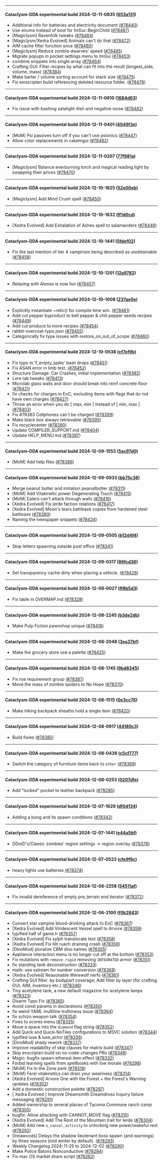 
---

#### Cataclysm-DDA experimental build 2024-12-11-0835 ([653a131](https://github.com/CleverRaven/Cataclysm-DDA/releases/tag/cdda-experimental-2024-12-11-0835))

* Additional info for batteries and electricity document ([#78440](https://github.com/CleverRaven/Cataclysm-DDA/pull/78440))
* Use enums instead of bool for ImGui::BeginChild ([#78487](https://github.com/CleverRaven/Cataclysm-DDA/pull/78487))
* [Magiclysm] Ravenfolk tweaks ([#78484](https://github.com/CleverRaven/Cataclysm-DDA/pull/78484))
* [Magiclysm/Xedra Evolved] Animals can't do that ([#78472](https://github.com/CleverRaven/Cataclysm-DDA/pull/78472))
* AIM cache filter function once ([#78480](https://github.com/CleverRaven/Cataclysm-DDA/pull/78480))
* [Magiclysm] Reduce zombie dwarves' speed ([#78485](https://github.com/CleverRaven/Cataclysm-DDA/pull/78485))
* Migrate popups in pocket settings menu to ImGui ([#78453](https://github.com/CleverRaven/Cataclysm-DDA/pull/78453))
* combine snippets into single array ([#78464](https://github.com/CleverRaven/Cataclysm-DDA/pull/78464))
* Crafting GUI: Filter recipes by what can fit into the result (longest_side, volume, mass) ([#78384](https://github.com/CleverRaven/Cataclysm-DDA/pull/78384))
* Make barter / volume sorting account for stack size ([#78475](https://github.com/CleverRaven/Cataclysm-DDA/pull/78475))
* Fix emscripten build referencing deleted resource folder. ([#78478](https://github.com/CleverRaven/Cataclysm-DDA/pull/78478))

---

#### Cataclysm-DDA experimental build 2024-12-11-0610 ([1684d63](https://github.com/CleverRaven/Cataclysm-DDA/releases/tag/cdda-experimental-2024-12-11-0610))

* Fix issue with bashing satalight dish and negative noise ([#78482](https://github.com/CleverRaven/Cataclysm-DDA/pull/78482))

---

#### Cataclysm-DDA experimental build 2024-12-11-0401 ([4049f3e](https://github.com/CleverRaven/Cataclysm-DDA/releases/tag/cdda-experimental-2024-12-11-0401))

* [MoM] Psi passives turn off if you can't use psionics ([#78447](https://github.com/CleverRaven/Cataclysm-DDA/pull/78447))
* Allow color replacements in cataimgui ([#78462](https://github.com/CleverRaven/Cataclysm-DDA/pull/78462))

---

#### Cataclysm-DDA experimental build 2024-12-11-0207 ([77f981a](https://github.com/CleverRaven/Cataclysm-DDA/releases/tag/cdda-experimental-2024-12-11-0207))

* [Magiclysm] Balance everburning torch and magical reading light by swapping their prices ([#78470](https://github.com/CleverRaven/Cataclysm-DDA/pull/78470))

---

#### Cataclysm-DDA experimental build 2024-12-10-1825 ([52e00eb](https://github.com/CleverRaven/Cataclysm-DDA/releases/tag/cdda-experimental-2024-12-10-1825))

* [Magiclysm] Add Mind Crush spell ([#78450](https://github.com/CleverRaven/Cataclysm-DDA/pull/78450))

---

#### Cataclysm-DDA experimental build 2024-12-10-1632 ([ff1d0cd](https://github.com/CleverRaven/Cataclysm-DDA/releases/tag/cdda-experimental-2024-12-10-1632))

* [Xedra Evolved] Add Exhalation of Ashes spell to salamanders ([#78446](https://github.com/CleverRaven/Cataclysm-DDA/pull/78446))

---

#### Cataclysm-DDA experimental build 2024-12-10-1441 ([5fdef02](https://github.com/CleverRaven/Cataclysm-DDA/releases/tag/cdda-experimental-2024-12-10-1441))

* Fix the last mention of tier 4 vampirism being described as unobtainable ([#78458](https://github.com/CleverRaven/Cataclysm-DDA/pull/78458))

---

#### Cataclysm-DDA experimental build 2024-12-10-1201 ([12a9782](https://github.com/CleverRaven/Cataclysm-DDA/releases/tag/cdda-experimental-2024-12-10-1201))

* Relaxing with Alonso is now fun ([#78457](https://github.com/CleverRaven/Cataclysm-DDA/pull/78457))

---

#### Cataclysm-DDA experimental build 2024-12-10-1008 ([237ae0e](https://github.com/CleverRaven/Cataclysm-DDA/releases/tag/cdda-experimental-2024-12-10-1008))

* Explicitly instantiate ~relic() for compile time win. ([#78461](https://github.com/CleverRaven/Cataclysm-DDA/pull/78461))
* Add cut pepper byproduct to bell pepper & chili pepper seeds recipes ([#78449](https://github.com/CleverRaven/Cataclysm-DDA/pull/78449))
* Add cut produce to more recipes ([#78454](https://github.com/CleverRaven/Cataclysm-DDA/pull/78454))
* rabbit-overcoat-typo.json ([#78455](https://github.com/CleverRaven/Cataclysm-DDA/pull/78455))
* Categorically fix type issues with restore_on_out_of_scope ([#78460](https://github.com/CleverRaven/Cataclysm-DDA/pull/78460))

---

#### Cataclysm-DDA experimental build 2024-12-10-0538 ([cf7ef9b](https://github.com/CleverRaven/Cataclysm-DDA/releases/tag/cdda-experimental-2024-12-10-0538))

* Fix typo in 'f_empty_spike' bash drops ([#78451](https://github.com/CleverRaven/Cataclysm-DDA/pull/78451))
* Fix ASAN error in limb test. ([#78452](https://github.com/CleverRaven/Cataclysm-DDA/pull/78452))
* Structure Damage: Car Crashes, initial implementation ([#78382](https://github.com/CleverRaven/Cataclysm-DDA/pull/78382))
* Lore tab tweaks ([#78413](https://github.com/CleverRaven/Cataclysm-DDA/pull/78413))
* Microlab glass walls and door should break into reinf concrete floor ([#78421](https://github.com/CleverRaven/Cataclysm-DDA/pull/78421))
* fix checks for charges in EoC, excluding items with flags that do not have own charges ([#78427](https://github.com/CleverRaven/Cataclysm-DDA/pull/78427))
* Throw an error when you do [ max, min ] instead of [ min, max ] ([#78403](https://github.com/CleverRaven/Cataclysm-DDA/pull/78403))
* Fix #78383 Cellphones can't be charged ([#78399](https://github.com/CleverRaven/Cataclysm-DDA/pull/78399))
* Make black box always retrievable ([#78395](https://github.com/CleverRaven/Cataclysm-DDA/pull/78395))
* Fix recyclecenter ([#78390](https://github.com/CleverRaven/Cataclysm-DDA/pull/78390))
* Update COMPILER_SUPPORT.md ([#78404](https://github.com/CleverRaven/Cataclysm-DDA/pull/78404))
* Update HELP_MENU.md ([#78397](https://github.com/CleverRaven/Cataclysm-DDA/pull/78397))

---

#### Cataclysm-DDA experimental build 2024-12-09-1553 ([5ac97d0](https://github.com/CleverRaven/Cataclysm-DDA/releases/tag/cdda-experimental-2024-12-09-1553))

* [MoM] Add help files ([#78389](https://github.com/CleverRaven/Cataclysm-DDA/pull/78389))

---

#### Cataclysm-DDA experimental build 2024-12-09-0933 ([bb75c38](https://github.com/CleverRaven/Cataclysm-DDA/releases/tag/cdda-experimental-2024-12-09-0933))

* Merge peanut butter and imitation peanutbutter ([#78311](https://github.com/CleverRaven/Cataclysm-DDA/pull/78311))
* [MoM] Add Vitakinetic power Degenerating Touch ([#78415](https://github.com/CleverRaven/Cataclysm-DDA/pull/78415))
* [MoM] Eaters can't attack through walls ([#78416](https://github.com/CleverRaven/Cataclysm-DDA/pull/78416))
* [Xedra Evolved] Fix ierde faction relations ([#78417](https://github.com/CleverRaven/Cataclysm-DDA/pull/78417))
* [Xedra Evolved] Moon's tears battleaxe copies from hardened steel battleaxe ([#78380](https://github.com/CleverRaven/Cataclysm-DDA/pull/78380))
* Naming the newspaper snippets ([#78424](https://github.com/CleverRaven/Cataclysm-DDA/pull/78424))

---

#### Cataclysm-DDA experimental build 2024-12-09-0505 ([b12d4f4](https://github.com/CleverRaven/Cataclysm-DDA/releases/tag/cdda-experimental-2024-12-09-0505))

* Stop letters spawning outside post office ([#78341](https://github.com/CleverRaven/Cataclysm-DDA/pull/78341))

---

#### Cataclysm-DDA experimental build 2024-12-09-0317 ([86fcd36](https://github.com/CleverRaven/Cataclysm-DDA/releases/tag/cdda-experimental-2024-12-09-0317))

* Set transparency cache dirty when placing a vehicle. ([#78428](https://github.com/CleverRaven/Cataclysm-DDA/pull/78428))

---

#### Cataclysm-DDA experimental build 2024-12-09-0027 ([ff8b5d3](https://github.com/CleverRaven/Cataclysm-DDA/releases/tag/cdda-experimental-2024-12-09-0027))

* Fix table in OVERMAP.md ([#78328](https://github.com/CleverRaven/Cataclysm-DDA/pull/78328))

---

#### Cataclysm-DDA experimental build 2024-12-08-2245 ([b3de2db](https://github.com/CleverRaven/Cataclysm-DDA/releases/tag/cdda-experimental-2024-12-08-2245))

* Make Pulp Fiction pawnshop unique ([#78418](https://github.com/CleverRaven/Cataclysm-DDA/pull/78418))

---

#### Cataclysm-DDA experimental build 2024-12-08-2048 ([3ea37bf](https://github.com/CleverRaven/Cataclysm-DDA/releases/tag/cdda-experimental-2024-12-08-2048))

* Make the grocery store use a palette ([#78425](https://github.com/CleverRaven/Cataclysm-DDA/pull/78425))

---

#### Cataclysm-DDA experimental build 2024-12-08-1745 ([9bd8345](https://github.com/CleverRaven/Cataclysm-DDA/releases/tag/cdda-experimental-2024-12-08-1745))

* Fix roe requirement group ([#78387](https://github.com/CleverRaven/Cataclysm-DDA/pull/78387))
* Move the mass of zombie spiders to No Hope ([#78370](https://github.com/CleverRaven/Cataclysm-DDA/pull/78370))

---

#### Cataclysm-DDA experimental build 2024-12-08-1515 ([0e3cc76](https://github.com/CleverRaven/Cataclysm-DDA/releases/tag/cdda-experimental-2024-12-08-1515))

* Make hiking backpack sheaths hold a single item ([#78420](https://github.com/CleverRaven/Cataclysm-DDA/pull/78420))

---

#### Cataclysm-DDA experimental build 2024-12-08-0917 ([44180c3](https://github.com/CleverRaven/Cataclysm-DDA/releases/tag/cdda-experimental-2024-12-08-0917))

* Build fixies ([#78385](https://github.com/CleverRaven/Cataclysm-DDA/pull/78385))

---

#### Cataclysm-DDA experimental build 2024-12-08-0439 ([c5cf777](https://github.com/CleverRaven/Cataclysm-DDA/releases/tag/cdda-experimental-2024-12-08-0439))

* Switch the category of furniture items back to ``other`` ([#78369](https://github.com/CleverRaven/Cataclysm-DDA/pull/78369))

---

#### Cataclysm-DDA experimental build 2024-12-08-0253 ([0207dfe](https://github.com/CleverRaven/Cataclysm-DDA/releases/tag/cdda-experimental-2024-12-08-0253))

* Add "tucked" pocket to leather backpack ([#78285](https://github.com/CleverRaven/Cataclysm-DDA/pull/78285))

---

#### Cataclysm-DDA experimental build 2024-12-07-1629 ([df0d134](https://github.com/CleverRaven/Cataclysm-DDA/releases/tag/cdda-experimental-2024-12-07-1629))

* Adding a bong and its spawn conditions ([#78342](https://github.com/CleverRaven/Cataclysm-DDA/pull/78342))

---

#### Cataclysm-DDA experimental build 2024-12-07-1441 ([e44a5bf](https://github.com/CleverRaven/Cataclysm-DDA/releases/tag/cdda-experimental-2024-12-07-1441))

* DDotD's/Classic zombies' region settings -> region overlay ([#78378](https://github.com/CleverRaven/Cataclysm-DDA/pull/78378))

---

#### Cataclysm-DDA experimental build 2024-12-07-0523 ([cfe9f6c](https://github.com/CleverRaven/Cataclysm-DDA/releases/tag/cdda-experimental-2024-12-07-0523))

* heavy lights use batteries ([#78374](https://github.com/CleverRaven/Cataclysm-DDA/pull/78374))

---

#### Cataclysm-DDA experimental build 2024-12-06-2258 ([54511af](https://github.com/CleverRaven/Cataclysm-DDA/releases/tag/cdda-experimental-2024-12-06-2258))

* Fix invalid dereference of empty pre_terrain end iterator ([#78372](https://github.com/CleverRaven/Cataclysm-DDA/pull/78372))

---

#### Cataclysm-DDA experimental build 2024-12-06-2100 ([f0b2843](https://github.com/CleverRaven/Cataclysm-DDA/releases/tag/cdda-experimental-2024-12-06-2100))

* Convert star vampire blood-drinking attack to EoC ([#78367](https://github.com/CleverRaven/Cataclysm-DDA/pull/78367))
* [Xedra Evolved] Add Viridescent Vessel spell to Arvore ([#78359](https://github.com/CleverRaven/Cataclysm-DDA/pull/78359))
* typified half of game.h ([#78357](https://github.com/CleverRaven/Cataclysm-DDA/pull/78357))
* [Xedra Evolved] Fix sylph translocate text ([#78358](https://github.com/CleverRaven/Cataclysm-DDA/pull/78358))
* [Xedra Evolved] Fix lilit ruach draining crash ([#78356](https://github.com/CleverRaven/Cataclysm-DDA/pull/78356))
* [DinoMod] pluralize CBM dino names ([#78355](https://github.com/CleverRaven/Cataclysm-DDA/pull/78355))
* Appliance interaction menu is no longer cut off at the bottom ([#78353](https://github.com/CleverRaven/Cataclysm-DDA/pull/78353))
* Fix mutations with `remove_rigid` removing `INTEGRATED` armor ([#78351](https://github.com/CleverRaven/Cataclysm-DDA/pull/78351))
* fix standing tank deconstruction ([#78333](https://github.com/CleverRaven/Cataclysm-DDA/pull/78333))
* math: use sstream for number conversion ([#78368](https://github.com/CleverRaven/Cataclysm-DDA/pull/78368))
* [Xedra Evolved] Reasonable Werewolf nerfs ([#78361](https://github.com/CleverRaven/Cataclysm-DDA/pull/78361))
* Crafting GUI filter: by bodypart coverage; Add filter by layer (for crafting GUI, AIM, inventory etc.) ([#78346](https://github.com/CleverRaven/Cataclysm-DDA/pull/78346))
* Tiny acetylene tank, a new default magazine for acetylene lamps ([#78323](https://github.com/CleverRaven/Cataclysm-DDA/pull/78323))
* Disarm Typo Fix ([#78365](https://github.com/CleverRaven/Cataclysm-DDA/pull/78365))
* Avoid const params in declarations ([#78350](https://github.com/CleverRaven/Cataclysm-DDA/pull/78350))
* fix weird YAML multiline truthiness issue ([#78364](https://github.com/CleverRaven/Cataclysm-DDA/pull/78364))
* fix schizo weapon talk ([#78354](https://github.com/CleverRaven/Cataclysm-DDA/pull/78354))
* Fixes to scores menu ([#78335](https://github.com/CleverRaven/Cataclysm-DDA/pull/78335))
* Move a space into the `diamond` flag string ([#78352](https://github.com/CleverRaven/Cataclysm-DDA/pull/78352))
* Add Quick and Quick-NoTiles configurations to MSVC solution ([#78344](https://github.com/CleverRaven/Cataclysm-DDA/pull/78344))
* typified iuse & iuse_actor ([#78336](https://github.com/CleverRaven/Cataclysm-DDA/pull/78336))
* [DinoMod] shady rework ([#78337](https://github.com/CleverRaven/Cataclysm-DDA/pull/78337))
* Improve readability of skip clauses for matrix build ([#78347](https://github.com/CleverRaven/Cataclysm-DDA/pull/78347))
* Skip enscripten build on no-code-changes PRs ([#78348](https://github.com/CleverRaven/Cataclysm-DDA/pull/78348))
* Magic: bugfix spawn ethereal item effect ([#78332](https://github.com/CleverRaven/Cataclysm-DDA/pull/78332))
* Forbid learning spells from spellbooks with low morale ([#78298](https://github.com/CleverRaven/Cataclysm-DDA/pull/78298))
* [MoM] Fix In the Zone perk ([#78319](https://github.com/CleverRaven/Cataclysm-DDA/pull/78319))
* [MoM] Feral vitakinetics can drain your weariness ([#78314](https://github.com/CleverRaven/Cataclysm-DDA/pull/78314))
* [Xedra Evolved] Arvore One with the Forest + the Forest's Warning updates ([#78302](https://github.com/CleverRaven/Cataclysm-DDA/pull/78302))
* Add a domestic construction palette ([#78297](https://github.com/CleverRaven/Cataclysm-DDA/pull/78297))
* [ Xedra Evolved ] Improve Dreamsmith Dreamdross Inquiry failure messaging ([#78291](https://github.com/CleverRaven/Cataclysm-DDA/pull/78291))
* Added ownership to several places of Tacoma Commune ranch camp ([#78305](https://github.com/CleverRaven/Cataclysm-DDA/pull/78305))
* bugfix: Allow attacking with CANNOT_MOVE flag ([#78310](https://github.com/CleverRaven/Cataclysm-DDA/pull/78310))
* [Xedra Evolved] Add The Root of the Mountain trait for Ierde ([#78304](https://github.com/CleverRaven/Cataclysm-DDA/pull/78304))
* [MoM] Add new `u_cancel_activity` to unlocking new power/wakeful rest ([#78292](https://github.com/CleverRaven/Cataclysm-DDA/pull/78292))
* [Innawoods] Delays the shadow lieutenant boss spawn (and warnings) by three seasons (mid winter by default). ([#78293](https://github.com/CleverRaven/Cataclysm-DDA/pull/78293))
* Weekly Changelog 2024-11-25 to 2024-12-02 ([#78290](https://github.com/CleverRaven/Cataclysm-DDA/pull/78290))
* Make Police Batons Nonconductive ([#78284](https://github.com/CleverRaven/Cataclysm-DDA/pull/78284))
* Fix mac OS market share script ([#78282](https://github.com/CleverRaven/Cataclysm-DDA/pull/78282))

